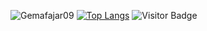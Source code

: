 
![Gemafajar09](https://github-readme-stats.vercel.app/api?username=gemafajar09&show_icons=true&theme=light) 
[![Top Langs](https://github-readme-stats.vercel.app/api/top-langs/?username=gemafajar09&layout=compact)](https://github.com/gemafajar09/github-readme-stats) 
![Visitor Badge](https://visitor-badge.laobi.icu/badge?page_id=gemafajar09)
